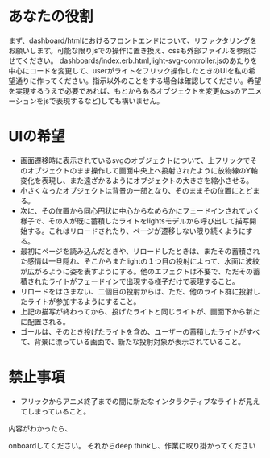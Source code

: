 # あなたの役割
まず、dashboard/htmlにおけるフロントエンドについて、リファクタリングをお願いします。可能な限りjsでの操作に置き換え、cssも外部ファイルを参照させてください。
dashboards/index.erb.html,light-svg-controller.jsのあたりを中心にコードを変更して、userがライトをフリック操作したときのUIを私の希望通りに作ってください。指示以外のことをする場合は確認してください。希望を実現するうえで必要であれば、もとからあるオブジェクトを変更(cssのア二メーションをjsで表現するなど)しても構いません。

# UIの希望
- 画面遷移時に表示されているsvgのオブジェクトについて、上フリックでそのオブジェクトのまま操作して画面中央上へ投射されたように放物線のY軸変化を表現し、また遠ざかるようにオブジェクトの大きさを縮小させる。
- 小さくなったオブジェクトは背景の一部となり、そのままその位置にとどまる。
- 次に、その位置から同心円状に中心からなめらかにフェードインされていく様子で、その人が既に蓄積したライトをlightsモデルから呼び出して描写開始する。これはリロードされたり、ページが遷移しない限り続くようにする。
- 最初にページを読み込んだときや、リロードしたときは、またその蓄積された感情は一旦隠れ、そこからまたlightの１つ目の投射によって、水面に波紋が広がるように姿を表すようにする。他のエフェクトは不要で、ただその蓄積されたライトがフェードインで出現する様子だけで表現すること。
- リロードをはさまない、二個目の投射からは、ただ、他のライト群に投射したライトが参加するようにすること。
- 上記の描写が終わってから、投げたライトと同じライトが、画面下から新たに配置される。
- ゴールは、そのとき投げたライトを含め、ユーザーの蓄積したライトがすべて、背景に漂っている画面で、新たな投射対象が表示されていること。

# 禁止事項
- フリックからアニメ終了までの間に新たなインタラクティブなライトが見えてしまっていること。

内容がわかったら、

onboardしてください。
それからdeep thinkし、作業に取り掛かってください